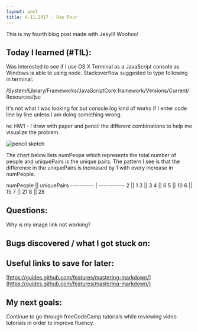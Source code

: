 ```yaml
---
layout: post
title: 4.11.2017 - Day Four 
---
```


This is my fourth blog post made with Jekyll! Woohoo! 

## Today I learned (#TIL):


Was interested to see if I use OS X Terminal as a JavaScript console as Windows is able to using node.   Stackoverflow suggested to type following in terminal:

/System/Library/Frameworks/JavaScriptCore.framework/Versions/Current/Resources/jsc

It's not what I was looking for but console.log kind of works if I enter code line by line unless I am doing something wrong.


re: HW1 - I drew with paper and pencil the different combinations to help me visualize the problem.  


![pencil sketch](/images/sketch.jpg)



The chart below lists numPeope which represents the total number of people and uniquePairs is the unique pairs.  The pattern I see is that the difference in the uniquePairs is increased by 1 with every increase in numPeople. 

numPeople ||  uniquePairs
---------- | -----------
2         ||    1
3         ||    3
4         ||    6
5         ||    10
6         ||    15
7         ||    21
8         ||    28





## Questions:

Why is my image link not working?


## Bugs discovered / what I got stuck on:



## Useful links to save for later:

[https://guides.github.com/features/mastering-markdown/](https://guides.github.com/features/mastering-markdown/)


## My next goals:

Continue to go through freeCodeCamp tutorials while reviewing video tutorials in order to improve fluency.








